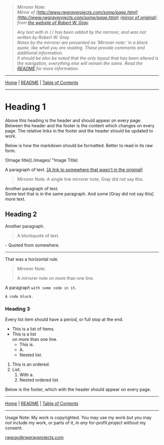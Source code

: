 <!-- Date: 8 January 2016 02:33:49 -->
<!-- Mirrored from  -->

> *Mirrorer Note:*  
> *Mirror of [http://www.rwgrayprojects.com/some/page.html](http://www.rwgrayprojects.com/some/page.html) ([mirror of original](../../orginal/www.rwgrayprojects.com/some/page.html "Notes to Fuller's World Maps")), from [the website of Robert W. Gray](http://www.rwgrayprojects.com/ "rwgrayprojects.com").*
>
> *Any text with in `[]` has been added by the mirrorer, and was not written by Robert W. Gray.*  
> *Notes by the mirrorer are presented as 'Mirrorer note:' in a block quote, like what you are reading. These provide comments and  additional information.*  
> *It should be also be noted that the only layout that has been altered is the navigation, everything else will remain the same.*
> *Read the [README](../../../README.md "README.md") for more information.*

- - -

[Home](../../README.md "Home") | [README](../../../README.md "README.md") | [Table of Contents](../README.md "Table of Contents")

- - -

# Heading 1

Above this heading is the header and should appear on every page. Between the header and the footer is the content which changes on every page. The relative links in the footer and the header should be updated to work.

Below is how the markdown should be formatted. Better to read in its raw form.

![Image title](./images/ "Image Title)

A paragraph of text. [[A link to somewhere that wasn't in the original]](link "Link Title")

> Mirrorer Note: A single line mirrorer note, Gray did not say this.

Another paragraph of text.  
Some text that is in the same paragraph. And some [Gray did not say this] more text.

## Heading 2

Another paragraph.

> A blockquote of text.

\- Quoted from somewhere.

- - -

That was a horizontal rule.

> Mirrorer Note:
>
> A mirrorer note on more than one line.

A paragraph `with some code in it`.

```
A code block.
```

### Heading 3

Every list item should have a period, or full stop at the end.

- This is a list of items.
- This is a list  
on more than one line.
	- This is.
	- A.
	- Nested list.

1. This is an ordered.
1. List.
	1. With a.
	1. Nested ordered list.

Below is the footer, which with the header should appear on every page.

- - -

[Home](../../README.md "Home") | [README](../../../README.md "README.md") | [Table of Contents](../README.md "Table of Contents")

- - -

Usage Note: My work is copyrighted. You may use my work but you may *not* include my work, or parts of it, in *any* for-profit project without my consent.

[rwgray@rwgrayprojects.com](mailto:rwgray@rwgrayprojects.com)
